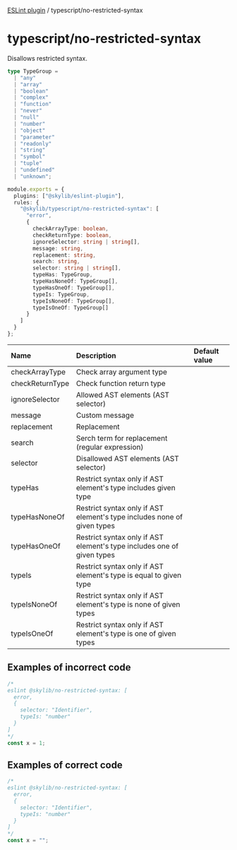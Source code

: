 [ESLint plugin](https://ilyub.github.io/eslint-plugin/) / typescript/no-restricted-syntax

# typescript/no-restricted-syntax

Disallows restricted syntax.

```ts
type TypeGroup =
  | "any"
  | "array"
  | "boolean"
  | "complex"
  | "function"
  | "never"
  | "null"
  | "number"
  | "object"
  | "parameter"
  | "readonly"
  | "string"
  | "symbol"
  | "tuple"
  | "undefined"
  | "unknown";
```

```ts
module.exports = {
  plugins: ["@skylib/eslint-plugin"],
  rules: {
    "@skylib/typescript/no-restricted-syntax": [
      "error",
      {
        checkArrayType: boolean,
        checkReturnType: boolean,
        ignoreSelector: string | string[],
        message: string,
        replacement: string,
        search: string,
        selector: string | string[],
        typeHas: TypeGroup,
        typeHasNoneOf: TypeGroup[],
        typeHasOneOf: TypeGroup[],
        typeIs: TypeGroup,
        typeIsNoneOf: TypeGroup[],
        typeIsOneOf: TypeGroup[]
      }
    ]
  }
};
```

| Name | Description | Default value |
| :----- | :----- | :----- |
| checkArrayType | Check array argument type |
| checkReturnType | Check function return type |
| ignoreSelector | Allowed AST elements (AST selector) |
| message | Custom message |
| replacement | Replacement |
| search | Serch term for replacement (regular expression) |
| selector | Disallowed AST elements (AST selector) |
| typeHas | Restrict syntax only if AST element's type includes given type |
| typeHasNoneOf | Restrict syntax only if AST element's type includes none of given types |
| typeHasOneOf | Restrict syntax only if AST element's type includes one of given types |
| typeIs | Restrict syntax only if AST element's type is equal to given type |
| typeIsNoneOf | Restrict syntax only if AST element's type is none of given types |
| typeIsOneOf | Restrict syntax only if AST element's type is one of given types |

## Examples of incorrect code

```ts
/*
eslint @skylib/no-restricted-syntax: [
  error,
  {
    selector: "Identifier",
    typeIs: "number"
  }
]
*/
const x = 1;
```

## Examples of correct code

```ts
/*
eslint @skylib/no-restricted-syntax: [
  error,
  {
    selector: "Identifier",
    typeIs: "number"
  }
]
*/
const x = "";
```